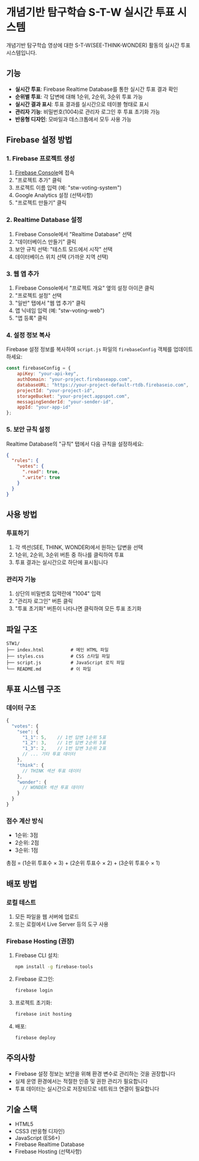 # 개념기반 탐구학습 S-T-W 실시간 투표 시스템

개념기반 탐구학습 영상에 대한 S-T-W(SEE-THINK-WONDER) 활동의 실시간 투표 시스템입니다.

## 기능

- **실시간 투표**: Firebase Realtime Database를 통한 실시간 투표 결과 확인
- **순위별 투표**: 각 답변에 대해 1순위, 2순위, 3순위 투표 가능
- **실시간 결과 표시**: 투표 결과를 실시간으로 테이블 형태로 표시
- **관리자 기능**: 비밀번호(1004)로 관리자 로그인 후 투표 초기화 가능
- **반응형 디자인**: 모바일과 데스크톱에서 모두 사용 가능

## Firebase 설정 방법

### 1. Firebase 프로젝트 생성

1. [Firebase Console](https://console.firebase.google.com/)에 접속
2. "프로젝트 추가" 클릭
3. 프로젝트 이름 입력 (예: "stw-voting-system")
4. Google Analytics 설정 (선택사항)
5. "프로젝트 만들기" 클릭

### 2. Realtime Database 설정

1. Firebase Console에서 "Realtime Database" 선택
2. "데이터베이스 만들기" 클릭
3. 보안 규칙 선택: "테스트 모드에서 시작" 선택
4. 데이터베이스 위치 선택 (가까운 지역 선택)

### 3. 웹 앱 추가

1. Firebase Console에서 "프로젝트 개요" 옆의 설정 아이콘 클릭
2. "프로젝트 설정" 선택
3. "일반" 탭에서 "웹 앱 추가" 클릭
4. 앱 닉네임 입력 (예: "stw-voting-web")
5. "앱 등록" 클릭

### 4. 설정 정보 복사

Firebase 설정 정보를 복사하여 `script.js` 파일의 `firebaseConfig` 객체를 업데이트하세요:

```javascript
const firebaseConfig = {
    apiKey: "your-api-key",
    authDomain: "your-project.firebaseapp.com",
    databaseURL: "https://your-project-default-rtdb.firebaseio.com",
    projectId: "your-project-id",
    storageBucket: "your-project.appspot.com",
    messagingSenderId: "your-sender-id",
    appId: "your-app-id"
};
```

### 5. 보안 규칙 설정

Realtime Database의 "규칙" 탭에서 다음 규칙을 설정하세요:

```json
{
  "rules": {
    "votes": {
      ".read": true,
      ".write": true
    }
  }
}
```

## 사용 방법

### 투표하기

1. 각 섹션(SEE, THINK, WONDER)에서 원하는 답변을 선택
2. 1순위, 2순위, 3순위 버튼 중 하나를 클릭하여 투표
3. 투표 결과는 실시간으로 하단에 표시됩니다

### 관리자 기능

1. 상단의 비밀번호 입력란에 "1004" 입력
2. "관리자 로그인" 버튼 클릭
3. "투표 초기화" 버튼이 나타나면 클릭하여 모든 투표 초기화

## 파일 구조

```
STW1/
├── index.html          # 메인 HTML 파일
├── styles.css          # CSS 스타일 파일
├── script.js           # JavaScript 로직 파일
└── README.md           # 이 파일
```

## 투표 시스템 구조

### 데이터 구조

```javascript
{
  "votes": {
    "see": {
      "1_1": 5,    // 1번 답변 1순위 5표
      "1_2": 3,    // 1번 답변 2순위 3표
      "1_3": 2,    // 1번 답변 3순위 2표
      // ... 기타 투표 데이터
    },
    "think": {
      // THINK 섹션 투표 데이터
    },
    "wonder": {
      // WONDER 섹션 투표 데이터
    }
  }
}
```

### 점수 계산 방식

- 1순위: 3점
- 2순위: 2점  
- 3순위: 1점

총점 = (1순위 투표수 × 3) + (2순위 투표수 × 2) + (3순위 투표수 × 1)

## 배포 방법

### 로컬 테스트

1. 모든 파일을 웹 서버에 업로드
2. 또는 로컬에서 Live Server 등의 도구 사용

### Firebase Hosting (권장)

1. Firebase CLI 설치:
   ```bash
   npm install -g firebase-tools
   ```

2. Firebase 로그인:
   ```bash
   firebase login
   ```

3. 프로젝트 초기화:
   ```bash
   firebase init hosting
   ```

4. 배포:
   ```bash
   firebase deploy
   ```

## 주의사항

- Firebase 설정 정보는 보안을 위해 환경 변수로 관리하는 것을 권장합니다
- 실제 운영 환경에서는 적절한 인증 및 권한 관리가 필요합니다
- 투표 데이터는 실시간으로 저장되므로 네트워크 연결이 필요합니다

## 기술 스택

- HTML5
- CSS3 (반응형 디자인)
- JavaScript (ES6+)
- Firebase Realtime Database
- Firebase Hosting (선택사항) 